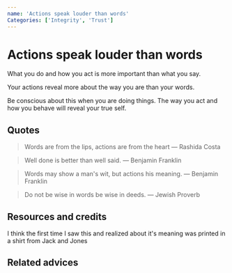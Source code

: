 ```yaml
---
name: 'Actions speak louder than words'
Categories: ['Integrity', 'Trust']
---
```

# Actions speak louder than words

What you do and how you act is more important than what you say.

Your actions reveal more about the way you are than your words.

Be conscious about this when you are doing things. The way you act and how you behave will reveal your true self.

## Quotes

> Words are from the lips, actions are from the heart
> ― Rashida Costa

> Well done is better than well said. 
> ― Benjamin Franklin

> Words may show a man's wit, but actions his meaning.
> ― Benjamin Franklin

> Do not be wise in words be wise in deeds. 
> ― Jewish Proverb 

## Resources and credits

I think the first time I saw this and realized about it's meaning was printed in a shirt from Jack and Jones

## Related advices

